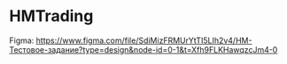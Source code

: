 # HMTrading

Figma: https://www.figma.com/file/SdiMizFRMUrYtTI5LIh2v4/HM-Тестовое-задание?type=design&node-id=0-1&t=Xfh9FLKHawqzcJm4-0

